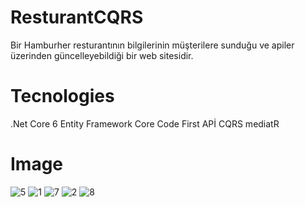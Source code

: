# ResturantCQRS
Bir Hamburher resturantının bilgilerinin müşterilere sunduğu ve apiler üzerinden güncelleyebildiği bir web sitesidir. <br>
# Tecnologies
.Net Core 6
Entity Framework Core
Code First
APİ
CQRS
mediatR
# Image
![5](https://github.com/sabrisimsek57/ResturantCQRS/assets/115737435/b006b403-f3c4-46a0-be27-e559380a5649)
![1](https://github.com/sabrisimsek57/ResturantCQRS/assets/115737435/df546e08-e18b-4c22-8f9a-67a8b2956028)
![7](https://github.com/sabrisimsek57/ResturantCQRS/assets/115737435/7d1bec21-369f-4414-b258-4ef0e2a6ec23)
![2](https://github.com/sabrisimsek57/ResturantCQRS/assets/115737435/1eb1c32f-a284-4253-96a4-ce34d33ac7b3)
![8](https://github.com/sabrisimsek57/ResturantCQRS/assets/115737435/1b8c8f40-62ac-4d3d-98c6-9ee5e6da60f1)
